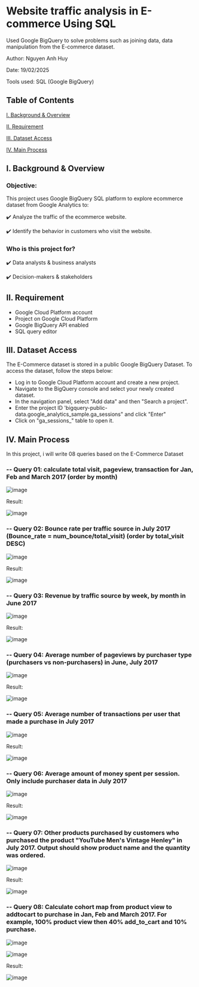 # Website traffic analysis in E-commerce Using SQL 
Used Google BigQuery to solve problems such as joining data, data manipulation from the E-commerce dataset.

Author: Nguyen Anh Huy

Date: 19/02/2025

Tools used: SQL (Google BigQuery)

## Table of Contents
[I. Background & Overview](https://github.com/yuhanguyen/Explore-E-Commerce-Dataset/blob/main/README.md#i-background--overview)

[II. Requirement](https://github.com/yuhanguyen/Explore-E-Commerce-Dataset/blob/main/README.md#ii-requirement)

[III. Dataset Access](https://github.com/yuhanguyen/Explore-E-Commerce-Dataset/blob/main/README.md#iii-dataset-access)

[IV. Main Process](https://github.com/yuhanguyen/Explore-E-Commerce-Dataset/blob/main/README.md#iv-main-process)


## I. Background & Overview

### Objective:

This project uses Google BigQuery SQL platform to explore ecommerce dataset from Google Analytics to:

✔️ Analyze the traffic of the ecommerce website.

✔️ Identify the behavior in customers who visit the website.

### Who is this project for?

✔️ Data analysts & business analysts

✔️ Decision-makers & stakeholders

## II. Requirement
+ Google Cloud Platform account
+ Project on Google Cloud Platform
+ Google BigQuery API enabled
+ SQL query editor

## III. Dataset Access
The E-Commerce dataset is stored in a public Google BigQuery Dataset. To access the dataset, follow the steps below:
+ Log in to Google Cloud Platform account and create a new project.
+ Navigate to the BigQuery console and select your newly created dataset.
+ In the navigation panel, select "Add data" and then "Search a project".
+ Enter the project ID 'bigquery-public-data.google_analytics_sample.ga_sessions" and click "Enter"
+ Click on "ga_sessions_" table to open it.

## IV. Main Process
In this project, i will write 08 queries based on the E-Commerce Dataset

### -- Query 01: calculate total visit, pageview, transaction for Jan, Feb and March 2017 (order by month)

![image](https://github.com/user-attachments/assets/357bb660-e7a0-4b0c-9b2a-83a43394e36e)

Result:

![image](https://github.com/user-attachments/assets/60fac2ca-cc39-4b37-8584-86f710f298d4)


### -- Query 02: Bounce rate per traffic source in July 2017 (Bounce_rate = num_bounce/total_visit) (order by total_visit DESC)

![image](https://github.com/user-attachments/assets/687a5b03-a949-4d56-bac2-a440cf36075c)

Result:

![image](https://github.com/user-attachments/assets/32830887-8d91-4aec-9a57-aee822faa71e)


### -- Query 03: Revenue by traffic source by week, by month in June 2017

![image](https://github.com/user-attachments/assets/3747cae5-687c-4205-9b37-ec713fc90c75)

Result:

![image](https://github.com/user-attachments/assets/18135301-947d-482f-ad00-6597c96943e0)


### -- Query 04: Average number of pageviews by purchaser type (purchasers vs non-purchasers) in June, July 2017

![image](https://github.com/user-attachments/assets/13a0458b-bcd3-4e47-a113-e588eff1bc59)

Result:

![image](https://github.com/user-attachments/assets/07f8b001-e606-4837-8bba-2a39e829eb5e)


### -- Query 05: Average number of transactions per user that made a purchase in July 2017

![image](https://github.com/user-attachments/assets/1d919c7f-3378-4030-b0c0-9651e1b4461d)

Result:

![image](https://github.com/user-attachments/assets/f1271ac3-4a68-417a-baac-be917827bc74)


### -- Query 06: Average amount of money spent per session. Only include purchaser data in July 2017

![image](https://github.com/user-attachments/assets/d70c7e78-f26e-4be8-b2f9-d4749a41303f)

Result:

![image](https://github.com/user-attachments/assets/7e061f65-5fbe-47fb-8112-1999337be49f)

### -- Query 07: Other products purchased by customers who purchased the product "YouTube Men's Vintage Henley" in July 2017. Output should show product name and the quantity was ordered.

![image](https://github.com/user-attachments/assets/ad28ecc9-4f09-466f-9228-f3c559275295)

Result:

![image](https://github.com/user-attachments/assets/36c85c20-6053-4063-99ae-30f3030c2a84)


### -- Query 08: Calculate cohort map from product view to addtocart to purchase in Jan, Feb and March 2017. For example, 100% product view then 40% add_to_cart and 10% purchase.

![image](https://github.com/user-attachments/assets/a0504743-6469-458c-905a-77e1bd2037bb)

![image](https://github.com/user-attachments/assets/aef15c37-f830-425d-8618-dd9fc1075cf7)

Result:

![image](https://github.com/user-attachments/assets/e4764ad9-a403-4897-8871-3fba4a1a0b54)










